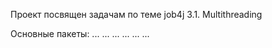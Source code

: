 Проект посвящен задачам по теме job4j  3.1. Multithreading

Основные пакеты:
...
...
...
...
...
...

